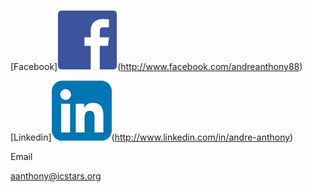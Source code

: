 [Facebook]![FB](/fb.png)(http://www.facebook.com/andreanthony88)

[Linkedin]![LI](/li.png)(http://www.linkedin.com/in/andre-anthony)

Email

aanthony@icstars.org
